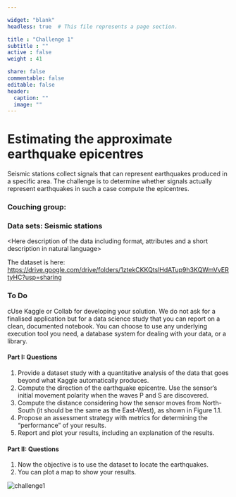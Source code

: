 ```yaml
---

widget: "blank"
headless: true  # This file represents a page section.

title : "Challenge 1"
subtitle : ""
active : false
weight : 41

share: false
commentable: false
editable: false
header:
  caption: ""
  image: ""
---
```


# Estimating the approximate earthquake epicentres

Seismic stations collect signals that can represent earthquakes produced in a specific area. The challenge is to determine whether signals actually represent earthquakes in such a case compute the epicentres.

### Couching group:

<Names>

### Data sets: Seismic stations

<Here description of the data including format, attributes and a short description in natural language>

The dataset is here: https://drive.google.com/drive/folders/1ztekCKKQtslHdATup9h3KQWmVvERtyHC?usp=sharing

### To Do

cUse Kaggle or Collab for developing your solution. We do not ask for a finalised application but for a data science study that you can report on a clean, documented notebook. You can choose to use any underlying execution tool you need, a database system for dealing with your data, or a library.

#### Part I: Questions

1. Provide a dataset study with a quantitative analysis of the data that goes beyond what Kaggle     automatically produces.
2. Compute the direction of the earthquake epicentre. Use the sensor’s initial movement polarity when the waves P and S are discovered.
3. Compute the distance considering how the sensor moves from North-South (it should be the same as the East-West), as shown in Figure 1.1.
4. Propose an assessment strategy with metrics for determining the “performance” of your results.
5. Report and plot your results, including an explanation of the results.

#### Part II: Questions

1. Now the objective is to use the dataset to locate the earthquakes.
2. You can plot a map to show your results.

![challenge1](http://adageo.github.io/summit-2021/img/challenge1.jpg)
